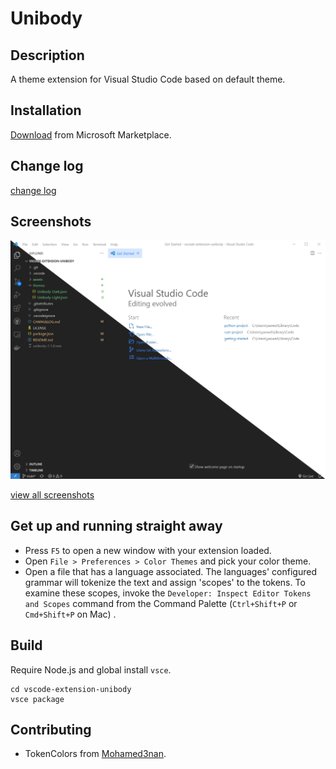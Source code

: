# Unibody

## Description

A theme extension for Visual Studio Code based on default theme.

## Installation

[Download](https://marketplace.visualstudio.com/items?itemName=YaoweiZou.unibody) from Microsoft Marketplace.

## Change log

[change log](./CHANGELOG.md)

## Screenshots

![screenshot-folder-1](./assets/screenshots/screenshot-1.png)

[view all screenshots](./assets/screenshots)

## Get up and running straight away

- Press `F5` to open a new window with your extension loaded.
- Open `File > Preferences > Color Themes` and pick your color theme.
- Open a file that has a language associated. The languages' configured grammar will tokenize the text and assign 'scopes' to the tokens. To examine these scopes, invoke the `Developer: Inspect Editor Tokens and Scopes` command from the Command Palette (`Ctrl+Shift+P` or `Cmd+Shift+P` on Mac) .

## Build

Require Node.js and global install `vsce`.

```
cd vscode-extension-unibody
vsce package
```

## Contributing

- TokenColors from [Mohamed3nan](https://github.com/Mohamed3nan/jetbrains-darcula-theme).